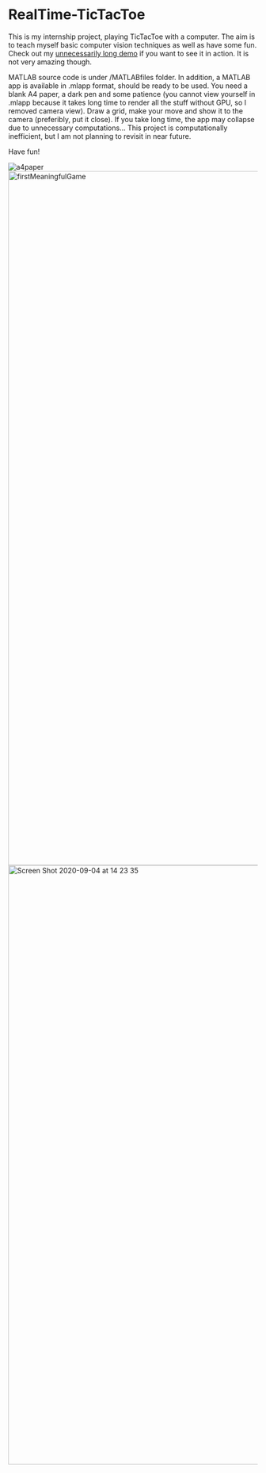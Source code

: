 # RealTime-TicTacToe
This is my internship project, playing TicTacToe with a computer. The aim is to teach myself basic computer vision techniques as well as have some fun. Check out my [unnecessarily long demo](https://www.youtube.com/watch?v=C5urz_VfivM&t=8s) if you want to see it in action. It is not very amazing though.

MATLAB source code is under /MATLABfiles folder. In addition, a MATLAB app is available in .mlapp format, should be ready to be used. You need a blank A4 paper, a dark pen and some patience (you cannot view yourself in .mlapp because it takes long time to render all the stuff without GPU, so I removed camera view). Draw a grid, make your move and show it to the camera (preferibly, put it close). If you take long time, the app may collapse due to unnecessary computations... This project is computationally inefficient, but I am not planning to revisit in near future.

Have fun!



![a4paper](https://user-images.githubusercontent.com/77360680/118495460-dfbb4180-b72b-11eb-9a91-bfcee3dedb5f.png)
<img width="1400" alt="firstMeaningfulGame" src="https://user-images.githubusercontent.com/77360680/118495473-e21d9b80-b72b-11eb-9641-79c894c0303c.png">
<img width="1209" alt="Screen Shot 2020-09-04 at 14 23 35" src="https://user-images.githubusercontent.com/77360680/118495699-1e50fc00-b72c-11eb-8d43-626f9090fb81.png">

